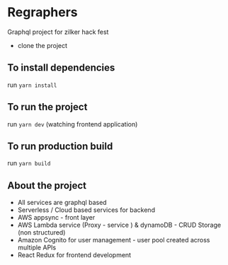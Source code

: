 # Regraphers
Graphql project for zilker hack fest

- clone the project 

## To install dependencies

run `yarn install`

## To run the project

run `yarn dev` (watching frontend application)

## To run production build

run `yarn build`  


## About the project

- All services are graphql based
- Serverless / Cloud based services for backend
- AWS appsync - front layer 
- AWS Lambda service (Proxy - service ) & dynamoDB - CRUD Storage (non structured)
- Amazon Cognito for user management - user pool created across multiple APIs
- React Redux for frontend development